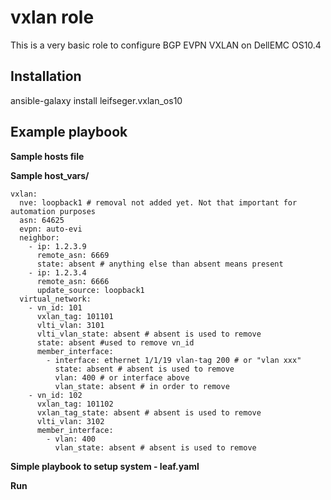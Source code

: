vxlan role
==============
This is a very basic role to configure BGP EVPN VXLAN on DellEMC OS10.4

Installation
------------ 
ansible-galaxy install leifseger.vxlan_os10

Example playbook
----------------


**Sample hosts file**

   

**Sample host_vars/**

	vxlan:
	  nve: loopback1 # removal not added yet. Not that important for automation purposes
	  asn: 64625
	  evpn: auto-evi
	  neighbor:
		- ip: 1.2.3.9
		  remote_asn: 6669
		  state: absent # anything else than absent means present
		- ip: 1.2.3.4
		  remote_asn: 6666
		  update_source: loopback1
	  virtual_network:
		- vn_id: 101
		  vxlan_tag: 101101
		  vlti_vlan: 3101
		  vlti_vlan_state: absent # absent is used to remove
		  state: absent #used to remove vn_id
		  member_interface:
			- interface: ethernet 1/1/19 vlan-tag 200 # or "vlan xxx"
			  state: absent # absent is used to remove
			  vlan: 400 # or interface above
			  vlan_state: absent # in order to remove
		- vn_id: 102
		  vxlan_tag: 101102
		  vxlan_tag_state: absent # absent is used to remove
		  vlti_vlan: 3102
		  member_interface:
			- vlan: 400
			  vlan_state: absent # absent is used to remove    
	
**Simple playbook to setup system - leaf.yaml**


**Run**

